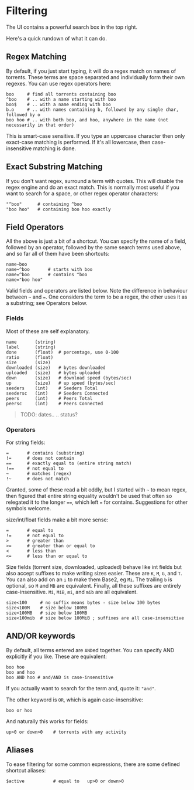 # Filtering

The UI contains a powerful search box in the top right.

Here's a quick rundown of what it can do.

## Regex Matching

By default, if you just start typing, it will do a regex match on names of torrents. These terms are space separated and individually form their own regexes. You can use regex operators here:

```
boo     # find all torrents containing boo
^boo    # .. with a name starting with boo
boo$    # .. with a name ending with boo
b.o     # .. with names containing b, followed by any single char, followed by o
boo hoo # .. with both boo, and hoo, anywhere in the name (not necessarily in that order)
```

This is smart-case sensitive. If you type an uppercase character then only exact-case matching is performed. If it's all lowercase, then case-insensitive matching is done.

## Exact Substring Matching

If you don't want regex, surround a term with quotes. This will disable the regex engine and do an exact match. This is normally most useful if you want to search for a space, or other regex operator characters:

```
"^boo"      # containing ^boo
"boo hoo"   # containing boo hoo exactly
```

## Field Operators

All the above is just a bit of a shortcut. You can specify the name of a field, followed by an operator, followed by the same search terms used above, and so far all of them have been shortcuts:

```
name~boo
name~^boo       # starts with boo
name=^boo       # contains ^boo
name="boo hoo"
```

Valid fields and operators are listed below. Note the difference in behaviour between `~` and `=`. One considers the term to be a regex, the other uses it as a substring; see Operators below.



### Fields

Most of these are self explanatory.

```
name       (string)
label      (string)
done       (float)  # percentage, use 0-100
ratio      (float)
size       (size)
downloaded (size)   # bytes downloaded
uploaded   (size)   # bytes uploaded
down       (size)   # download speed (bytes/sec)
up         (size)   # up speed (bytes/sec)
seeders    (int)    # Seeders Total
seedersc   (int)    # Seeders Connected
peers      (int)    # Peers Total
peersc     (int)    # Peers Connected
```

> TODO: dates.. .. status?


### Operators

For string fields:

```
=       # contains (substring)
!=      # does not contain
==      # exactly equal to (entire string match)
!==     # not equal to
~       # matches (regex)
!~      # does not match
```

Granted, some of these read a bit oddly, but I started with `~` to mean regex, then figured that entire string equality wouldn't be used that often so relegated it to the longer `==`, which left `=` for contains. Suggestions for other symbols welcome.

size/int/float fields make a bit more sense:

```
=       # equal to
!=      # not equal to
>       # greater than
>=      # greater than or equal to
<       # less than
<=      # less than or equal to
```

Size fields (torrent size, downloaded, uploaded) behave like int fields but also accept suffixes to make writing sizes easier. These are `K`, `M`, `G`, and `T`. You can also add on an `i` to make them Base2, eg `Mi`. The trailing `b` is optional, so `M` and `MB` are equivalent. Finally, all these suffixes are entirely case-insensitive. `Mi`, `MiB`, `mi`, and `mib` are all equivalent.

```
size<100     # no suffix means bytes - size below 100 bytes
size<100M    # size below 100MB
size<100MB   # size below 100MB
size<100mib  # size below 100MiB ; suffixes are all case-insensitive
```

## AND/OR keywords

By default, all terms entered are `AND`ed together. You can specify AND explicitly if you like. These are equivalent:

```
boo hoo
boo and hoo
boo AND hoo # and/AND is case-insensitive
```

If you actually want to search for the term and, quote it: `"and"`.

The other keyword is `OR`, which is again case-insensitive:

```
boo or hoo
```

And naturally this works for fields:

```
up>0 or down>0    # torrents with any activity
```

## Aliases

To ease filtering for some common expressions, there are some defined shortcut aliases:

```
$active           # equal to   up>0 or down>0
```
